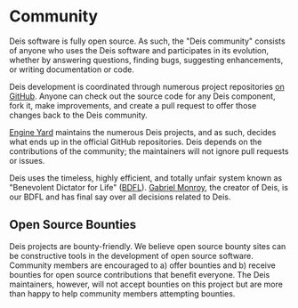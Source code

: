 # Community

Deis software is fully open source. As such, the "Deis community" consists of anyone who uses the Deis software and participates in its evolution, whether by answering questions, finding bugs, suggesting enhancements, or writing documentation or code.

Deis development is coordinated through numerous project repositories [on GitHub][github]. Anyone can check out the source code for any Deis component, fork it, make improvements, and create a pull request to offer those changes back to the Deis community.

[Engine Yard][ey] maintains the numerous Deis projects, and as such, decides what ends up in the official GitHub repositories. Deis depends on the contributions of the community; the maintainers will not ignore pull requests or issues.

Deis uses the timeless, highly efficient, and totally unfair system known as "Benevolent Dictator for Life" ([BDFL][]). [Gabriel Monroy][gabriel], the creator of Deis, is our BDFL and has final say over all decisions related to Deis.

## Open Source Bounties

Deis projects are bounty-friendly.  We believe open source bounty sites can be constructive tools in the development of open source software. Community members are encouraged to a) offer bounties and b) receive bounties for open source contributions that benefit everyone. The Deis maintainers, however, will not accept bounties on this project but are more than happy to help community members attempting bounties.


[github]: https://github.com/deis
[ey]: https://deis.cc/community
[bdfl]: http://en.wikipedia.org/wiki/Benevolent_Dictator_for_Life
[gabriel]: https://github.com/gabrtv
